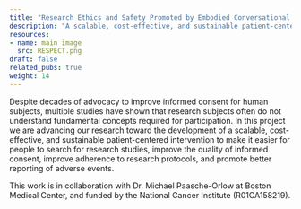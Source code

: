 ```yaml
---
title: "Research Ethics and Safety Promoted by Embodied Conversational Technology (RESPECT)"
description: "A scalable, cost-effective, and sustainable patient-centered intervention to make it easier for people to search for research studies."
resources:
- name: main image
  src: RESPECT.png
draft: false
related_pubs: true
weight: 14
---
```


Despite  decades of advocacy to improve informed consent for human subjects, multiple  studies have shown that research subjects often do not understand fundamental  concepts required for participation. In  this project we are advancing our research toward the development of a scalable,  cost-effective, and sustainable patient-centered intervention to make it easier  for people to search for research studies, improve the quality of informed  consent, improve adherence to research protocols, and promote better reporting  of adverse events.

This work is in collaboration with Dr. Michael Paasche-Orlow at Boston Medical Center, and funded by the National Cancer Institute (R01CA158219).

